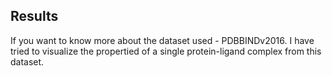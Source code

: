 ## Results 

If you want to know more about the dataset used - PDBBINDv2016. I have tried to visualize the propertied of a single protein-ligand complex from this dataset.

